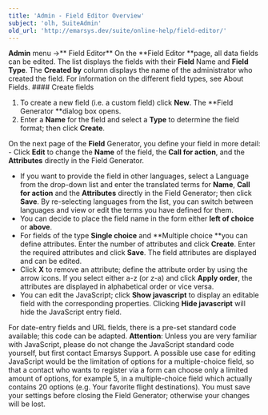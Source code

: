 ```yaml
---
title: 'Admin - Field Editor Overview'
subject: 'olh, SuiteAdmin'
old_url: 'http://emarsys.dev/suite/online-help/field-editor/'
---
```


**Admin** menu ->** Field Editor** On the **Field Editor **page, all data fields can be edited. The list displays the fields with their **Field** Name and **Field Type**. The **Created by** column displays the name of the administrator who created the field. For information on the different field types, see About Fields. #### Create fields

1. To create a new field (i.e. a custom field) click **New**. The **Field Generator **dialog box opens.
2. Enter a **Name** for the field and select a **Type** to determine the field format; then click **Create**.
 
 On the next page of the **Field** Generator, you define your field in more detail: - Click **Edit** to change the **Name** of the field, the **Call for action**, and the **Attributes** directly in the Field Generator.
- If you want to provide the field in other languages, select a Language from the drop-down list and enter the translated terms for **Name**, **Call for action** and the **Attributes** directly in the Field Generator; then click **Save**. By re-selecting languages from the list, you can switch between languages and view or edit the terms you have defined for them.
- You can decide to place the field name in the form either **left of choice** or **above**.
- For fields of the type **Single choice** and **Multiple choice **you can define attributes. Enter the number of attributes and click **Create**. Enter the required attributes and click **Save**. The field attributes are displayed and can be edited.
- Click **X** to remove an attribute; define the attribute order by using the arrow icons. If you select either a-z (or z-a) and click **Apply order**, the attributes are displayed in alphabetical order or vice versa.
- You can edit the JavaScript; click **Show javascript** to display an editable field with the corresponding properties. Clicking **Hide javascript** will hide the JavaScript entry field.
 
 For date-entry fields and URL fields, there is a pre-set standard code available; this code can be adapted. **Attention**: Unless you are very familiar with JavaScript, please do not change the JavaScript standard code yourself, but first contact Emarsys Support. A possible use case for editing JavaScript would be the limitation of options for a multiple-choice field, so that a contact who wants to register via a form can choose only a limited amount of options, for example 5, in a multiple-choice field which actually contains 20 options (e.g. Your favorite flight destinations). You must save your settings before closing the Field Generator; otherwise your changes will be lost.